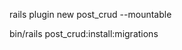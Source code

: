 rails plugin new post_crud --mountable


<!-- This will copy the migration files from the post_crud gem to the host Rails app's db/migrate/ directory. -->
bin/rails post_crud:install:migrations